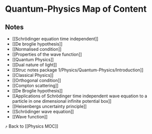 # Quantum-Physics Map of Content


## Notes
- [[Schrödinger equation time independent]]
- [[De broglie hypothesis]]
- [[Normalised condition]]
- [[Properties of the wave function]]
- [[Quantum Physics]]
- [[Dual nature of light]]
- [[Struc notes package 1/Physics/Quantum-Physics/Introduction]]
- [[Classical Physics]]
- [[Orthogonal condition]]
- [[Compton scattering]]
- [[De Broglie hypothesis]]
- [[Applications of Schrödinger time independent wave equation to a particle in one dimensional infinite potential box]]
- [[Heisenbergs uncertainty principle]]
- [[Schrödinger wave equation]]
- [[Wave function]]

⤴️ Back to [[Physics MOC]]